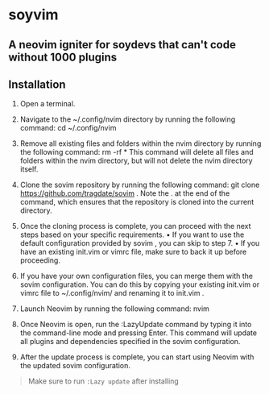 # soyvim

## A neovim igniter for soydevs that can't code without 1000 plugins 

## Installation

1. Open a terminal.
  2. Navigate to the  ~/.config/nvim  directory by running the following command:
    cd ~/.config/nvim

  3. Remove all existing files and folders within the  nvim  directory by running the following command:
    rm -rf *
  This command will delete all files and folders within the  nvim  directory, but will not delete the  nvim  directory itself.
  4. Clone the  sovim  repository by running the following command:
    git clone https://github.com/tragdate/sovim .
  Note the  .  at the end of the command, which ensures that the repository is cloned into the current directory.
  5. Once the cloning process is complete, you can proceed with the next steps based on your specific requirements.
    • If you want to use the default configuration provided by  sovim , you can skip to step 7.
    • If you have an existing  init.vim  or  vimrc  file, make sure to back it up before proceeding.
  6. If you have your own configuration files, you can merge them with the  sovim  configuration. You can do this by copying your existing  init.vim  or  vimrc  file to  ~/.config/nvim/  and renaming it to  init.vim .
  7. Launch Neovim by running the following command:
    nvim

  8. Once Neovim is open, run the  :LazyUpdate  command by typing it into the command-line mode and pressing Enter.
  This command will update all plugins and dependencies specified in the  sovim  configuration.
  9. After the update process is complete, you can start using Neovim with the updated  sovim  configuration.
> Make sure to run `:Lazy update` after installing
